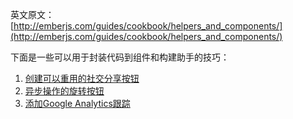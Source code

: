 英文原文：[http://emberjs.com/guides/cookbook/helpers_and_components/](http://emberjs.com/guides/cookbook/helpers_and_components/)

下面是一些可以用于封装代码到组件和构建助手的技巧：

1. [创建可以重用的社交分享按钮](/guides/cookbook/helpers_and_components/creating_reusable_social_share_buttons)
2. [异步操作的旋转按钮](/guides/cookbook/helpers_and_components/spin_button_for_asynchronous_actions)
3. [添加Google Analytics跟踪](/guides/cookbook/helpers_and_components/adding_google_analytics_tracking)
